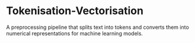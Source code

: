 # Tokenisation-Vectorisation
A preprocessing pipeline that splits text into tokens and converts them into numerical representations for machine learning models.

